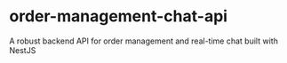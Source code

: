 # order-management-chat-api
A robust backend API for order management and real-time chat built with NestJS
